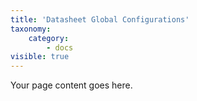 ```yaml
---
title: 'Datasheet Global Configurations'
taxonomy:
    category:
        - docs
visible: true
---
```


Your page content goes here.